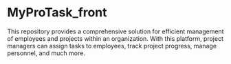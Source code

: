 # MyProTask_front
This repository provides a comprehensive solution for efficient management of employees and projects within an organization. With this platform, project managers can assign tasks to employees, track project progress, manage personnel, and much more.
